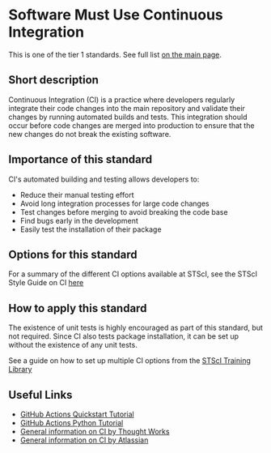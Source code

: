 # Software Must Use Continuous Integration

This is one of the tier 1 standards. See full list [on the main page](../README.md).

## Short description
Continuous Integration (CI) is a practice where developers regularly integrate their code changes into the main repository and validate their changes by running automated builds and tests. This integration should occur before code changes are merged into production to ensure that the new changes do not break the existing software.

## Importance of this standard
CI's automated building and testing allows developers to:
- Reduce their manual testing effort
- Avoid long integration processes for large code changes
- Test changes before merging to avoid breaking the code base
- Find bugs early in the development
- Easily test the installation of their package

## Options for this standard
For a summary of the different CI options available at STScI, see the STScI Style Guide on CI [here](https://github.com/spacetelescope/style-guides/blob/master/guides/python-testing.md/#continuous-integration)

## How to apply this standard
The existence of unit tests is highly encouraged as part of this standard, but not required. Since CI also tests package installation, it can be set up without the existence of any unit tests.

See a guide on how to set up multiple CI options from the [STScI Training Library](https://innerspace.stsci.edu/display/INSTL/Continuous+Integration+and+Testing)

## Useful Links

- [GitHub Actions Quickstart Tutorial](https://docs.github.com/en/actions/quickstart)
- [GitHub Actions Python Tutorial](https://docs.github.com/en/actions/guides/building-and-testing-python)
- [General information on CI by Thought Works](https://www.thoughtworks.com/continuous-integration)
- [General information on CI by Atlassian](https://www.atlassian.com/continuous-delivery/principles/continuous-integration-vs-delivery-vs-deployment)
